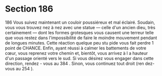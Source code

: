 # Section 186

186
Vous suivez maintenant un couloir poussiéreux et mal éclairé.
Soudain, vous vous trouvez nez à nez avec une statue — celle d'un
ancien dieu, très certainement — dont les formes grotesques
vous causent une terreur telle que vous restez dans
l'impossibilité de faire le moindre mouvement pendant de
longues minutes.  Cette réaction quelque peu stu pide vous fait
perdre 1 point de  CHANCE.  Enfin, ayant réussi à calmer les
battements de votre cœur, vous reprenez votre chemin et,
bientôt, vous arrivez à l a hauteur d'un passage orienté vers le
sud. Si vous désirez vous engager dans cette direction, rendez -
vous au 384 . Sinon,  vous continuez tout droit (ren dez-vous au
254 ).